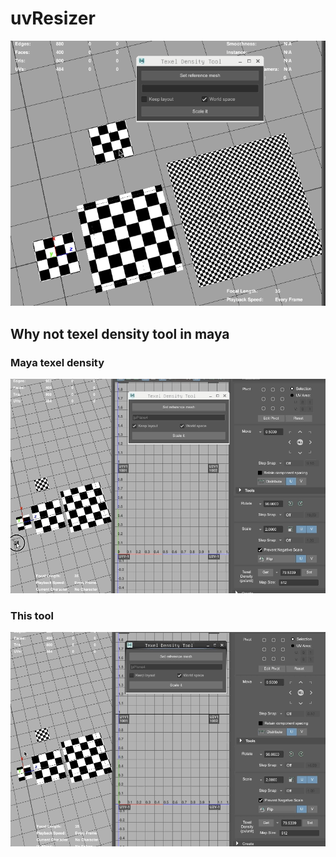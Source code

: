 # uvResizer

![](img/texel.gif)

## Why not texel density tool in maya

### Maya texel density
![](img/texel_overlaps.gif)

### This tool
![](img/texel_keepLayout.gif)

